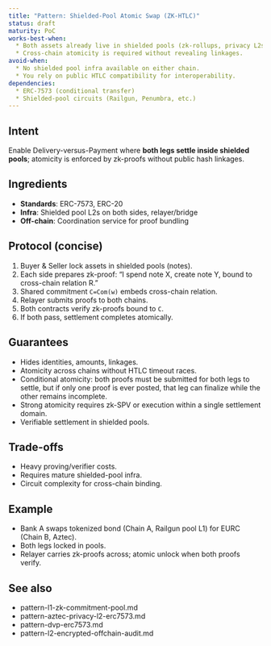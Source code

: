 ```yaml
---
title: "Pattern: Shielded-Pool Atomic Swap (ZK-HTLC)"
status: draft
maturity: PoC
works-best-when:
  * Both assets already live in shielded pools (zk-rollups, privacy L2s).
  * Cross-chain atomicity is required without revealing linkages.
avoid-when:
  * No shielded pool infra available on either chain.
  * You rely on public HTLC compatibility for interoperability.
dependencies:
  * ERC-7573 (conditional transfer)
  * Shielded-pool circuits (Railgun, Penumbra, etc.)
---
```


## Intent

Enable Delivery-versus-Payment where **both legs settle inside shielded pools**; atomicity is enforced by zk-proofs without public hash linkages.

## Ingredients

- **Standards**: ERC-7573, ERC-20
- **Infra**: Shielded pool L2s on both sides, relayer/bridge
- **Off-chain**: Coordination service for proof bundling

## Protocol (concise)

1. Buyer & Seller lock assets in shielded pools (notes).
2. Each side prepares zk-proof: “I spend note X, create note Y, bound to cross-chain relation R.”
3. Shared commitment `C=Com(w)` embeds cross-chain relation.
4. Relayer submits proofs to both chains.
5. Both contracts verify zk-proofs bound to `C`.
6. If both pass, settlement completes atomically.

## Guarantees

- Hides identities, amounts, linkages.
- Atomicity across chains without HTLC timeout races.
- Conditional atomicity: both proofs must be submitted for both legs to settle, but if only one proof is ever posted, that leg can finalize while the other remains incomplete.
- Strong atomicity requires zk-SPV or execution within a single settlement domain.
- Verifiable settlement in shielded pools.

## Trade-offs

- Heavy proving/verifier costs.
- Requires mature shielded-pool infra.
- Circuit complexity for cross-chain binding.

## Example

- Bank A swaps tokenized bond (Chain A, Railgun pool L1) for EURC (Chain B, Aztec).
- Both legs locked in pools.
- Relayer carries zk-proofs across; atomic unlock when both proofs verify.

## See also

- pattern-l1-zk-commitment-pool.md
- pattern-aztec-privacy-l2-erc7573.md
- pattern-dvp-erc7573.md
- pattern-l2-encrypted-offchain-audit.md
